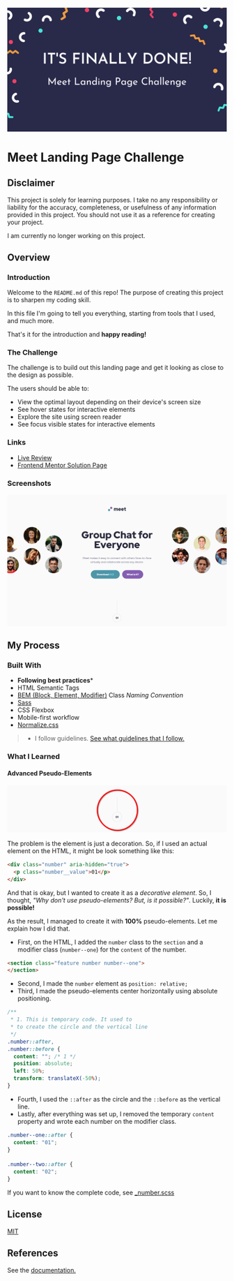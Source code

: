 ![It's finally done! Meet Landing Page Challenge](./images/banner.png)

# Meet Landing Page Challenge

## Disclaimer

This project is solely for learning purposes. I take no any responsibility or liability for the accuracy, completeness, or usefulness of any information provided in this project. You should not use it as a reference for creating your project.

I am currently no longer working on this project.

## Overview

### Introduction

Welcome to the `README.md` of this repo! The purpose of creating this project is to sharpen my coding skill.

In this file I'm going to tell you everything, starting from tools that I used, and much more.

That's it for the introduction and **happy reading!**

### The Challenge

The challenge is to build out this landing page and get it looking as close to the design as possible.

The users should be able to:
- View the optimal layout depending on their device's screen size
- See hover states for interactive elements
- Explore the site using screen reader
- See focus visible states for interactive elements

### Links

- [Live Review](https://officialmeet.netlify.app/)
- [Frontend Mentor Solution Page](https://www.frontendmentor.io/solutions/meet-landing-page-html-css-sass-aCWhmZKRk)

### Screenshots

![Desktop](./screenshots/desktop.png)

## My Process

### Built With

- **Following best practices**\* 
- HTML Semantic Tags
- [BEM (Block, Element, Modifier)](https://sparkbox.com/foundry/bem_by_example) Class *Naming Convention*
- [Sass](https://sass-lang.com/)
- CSS Flexbox
- Mobile-first workflow
- [Normalize.css](https://necolas.github.io/normalize.css/)

> * I follow guidelines. [See what guidelines that I follow.](./docs/README.md#guidelines)

### What I Learned

#### Advanced Pseudo-Elements

![Creating the circle with a number in it](./screenshots/problem-number.png)

The problem is the element is just a decoration. So, if I used an actual element on the HTML, it might be look something like this:

```html
<div class="number" aria-hidden="true">
  <p class="number__value">01</p>
</div>
```

And that is okay, but I wanted to create it as a *decorative element*. So, I thought, *"Why don't use pseudo-elements? But, is it possible?"*. Luckily, **it is possible!**

As the result, I managed to create it with **100%** pseudo-elements. Let me explain how I did that.
- First, on the HTML, I added the `number` class to the `section` and a modifier class (`number--one`) for the `content` of the number.

```html
<section class="feature number number--one">
</section>
```

- Second, I made the `number` element as `position: relative;`
- Third, I made the pseudo-elements center horizontally using absolute positioning.
```css
/**
 * 1. This is temporary code. It used to
 * to create the circle and the vertical line
 */
.number::after,
.number::before {
  content: ""; /* 1 */
  position: absolute;
  left: 50%;
  transform: translateX(-50%);
}
```
- Fourth, I used the `::after` as the circle and the `::before` as the vertical line.
- Lastly, after everything was set up, I removed the temporary `content` property and wrote each number on the modifier class.
```css
.number--one::after {
  content: "01";
}

.number--two::after {
  content: "02";
}
```

If you want to know the complete code, see [_number.scss](./scss/components/_number.scss)

## License

[MIT](./LICENSE)

## References

See the [documentation.](./docs/README.md)
